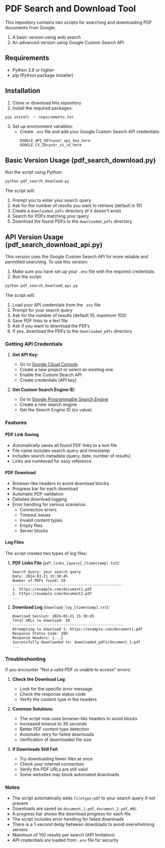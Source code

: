 # PDF Search and Download Tool

This repository contains two scripts for searching and downloading PDF documents from Google:
1. A basic version using web search
2. An advanced version using Google Custom Search API

## Requirements

- Python 3.6 or higher
- pip (Python package installer)

## Installation

1. Clone or download this repository
2. Install the required packages:
```bash
pip install -r requirements.txt
```

3. Set up environment variables:
   - Create `.env` file and add your Google Custom Search API credentials:
     ```
     GOOGLE_API_KEY=your_api_key_here
     GOOGLE_CX_ID=your_cx_id_here
     ```

## Basic Version Usage (pdf_search_download.py)

Run the script using Python:
```bash
python pdf_search_download.py
```

The script will:
1. Prompt you to enter your search query
2. Ask for the number of results you want to retrieve (default is 10)
3. Create a `downloaded_pdfs` directory (if it doesn't exist)
4. Search for PDFs matching your query
5. Download the found PDFs to the `downloaded_pdfs` directory

## API Version Usage (pdf_search_download_api.py)

This version uses the Google Custom Search API for more reliable and permitted searching. To use this version:

1. Make sure you have set up your `.env` file with the required credentials
2. Run the script:
```bash
python pdf_search_download_api.py
```

The script will:
1. Load your API credentials from the `.env` file
2. Prompt for your search query
3. Ask for the number of results (default 10, maximum 100)
4. Save PDF links to a text file
5. Ask if you want to download the PDFs
6. If yes, download the PDFs to the `downloaded_pdfs` directory

### Getting API Credentials

1. **Get API Key**:
   - Go to [Google Cloud Console](https://console.cloud.google.com/)
   - Create a new project or select an existing one
   - Enable the Custom Search API
   - Create credentials (API key)

2. **Get Custom Search Engine ID**:
   - Go to [Google Programmable Search Engine](https://programmablesearch.google.com/create)
   - Create a new search engine
   - Get the Search Engine ID (cx value)

### Features

#### PDF Link Saving
- Automatically saves all found PDF links to a text file
- File name includes search query and timestamp
- Includes search metadata (query, date, number of results)
- Links are numbered for easy reference

#### PDF Download
- Browser-like headers to avoid download blocks
- Progress bar for each download
- Automatic PDF validation
- Detailed download logging
- Error handling for various scenarios:
  - Connection errors
  - Timeout issues
  - Invalid content types
  - Empty files
  - Server blocks

#### Log Files
The script creates two types of log files:

1. **PDF Links File** (`pdf_links_[query]_[timestamp].txt`):
   ```
   Search Query: your search query
   Date: 2024-03-21 15:30:45
   Number of PDFs found: 10
   --------------------------------------------------
   1. https://example.com/document1.pdf
   2. https://example.com/document2.pdf
   ...
   ```

2. **Download Log** (`download_log_[timestamp].txt`):
   ```
   Download Session: 2024-03-21 15:30:45
   Total URLs to download: 10
   --------------------------------------------------
   Attempting to download 1: https://example.com/document1.pdf
   Response Status Code: 200
   Response Headers: {...}
   Successfully downloaded to: downloaded_pdfs/document_1.pdf
   ...
   ```

### Troubleshooting

If you encounter "Not a valid PDF or unable to access" errors:

1. **Check the Download Log**:
   - Look for the specific error message
   - Check the response status code
   - Verify the content type in the headers

2. **Common Solutions**:
   - The script now uses browser-like headers to avoid blocks
   - Increased timeout to 30 seconds
   - Better PDF content type detection
   - Automatic retry for failed downloads
   - Verification of downloaded file size

3. **If Downloads Still Fail**:
   - Try downloading fewer files at once
   - Check your internet connection
   - Verify the PDF URLs are still valid
   - Some websites may block automated downloads

### Notes

- The script automatically adds `filetype:pdf` to your search query if not present
- Downloads are saved as `document_1.pdf`, `document_2.pdf`, etc.
- A progress bar shows the download progress for each file
- The script includes error handling for failed downloads
- There is a 1-second delay between downloads to avoid overwhelming servers
- Maximum of 100 results per search (API limitation)
- API credentials are loaded from `.env` file for security 